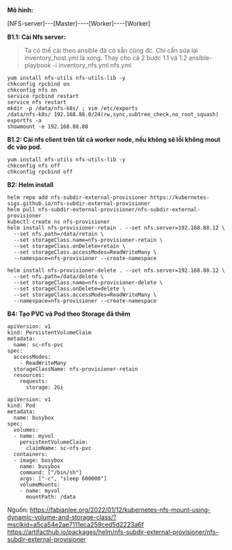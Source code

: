 **Mô hình:**

[NFS-server]---[Master]----[Worker]----[Worker]

**B1.1: Cài Nfs server:**
> Ta có thể cài theo ansible đã có sẵn cũng đc. Chỉ cần sửa lại inventory_host.yml là xong. Thay cho cả 2 bước 1.1 và 1.2
> ansible-playbook -i inventory_nfs.yml nfs.yml

```
yum install nfs-utils nfs-utils-lib -y
chkconfig rpcbind on
chkconfig nfs on 
service rpcbind restart
service nfs restart
mkdir -p /data/nfs-k8s/ ; vim /etc/exports
/data/nfs-k8s/ 192.168.88.0/24(rw,sync,subtree_check,no_root_squash)
exportfs -a
showmount -e 192.168.88.88
```

**B1.2: Cài nfs client trên tất cả worker node, nếu không sẽ lỗi không mout đc vào pod.**
```
yum install nfs-utils nfs-utils-lib -y
chkconfig nfs off
chkconfig rpcbind off
```


**B2: Helm install**
```
helm repo add nfs-subdir-external-provisioner https://kubernetes-sigs.github.io/nfs-subdir-external-provisioner
helm pull nfs-subdir-external-provisioner/nfs-subdir-external-provisioner
kubectl create ns nfs-provisioner
helm install nfs-provisioner-retain . --set nfs.server=192.168.88.12 \
  --set nfs.path=/data/retain \
  --set storageClass.name=nfs-provisioner-retain \
  --set storageClass.onDelete=retain \
  --set storageClass.accessModes=ReadWriteMany \
  --namespace=nfs-provisioner --create-namespace
  
helm install nfs-provisioner-delete . --set nfs.server=192.168.88.12 \
  --set nfs.path=/data/delete \
  --set storageClass.name=nfs-provisioner-delete \
  --set storageClass.onDelete=delete \
  --set storageClass.accessModes=ReadWriteMany \
  --namespace=nfs-provisioner --create-namespace
```

**B4: Tạo PVC và Pod theo Storage đã thêm**
```
apiVersion: v1
kind: PersistentVolumeClaim
metadata:
  name: sc-nfs-pvc
spec:
  accessModes:
    - ReadWriteMany
  storageClassName: nfs-provisioner-retain
  resources:
    requests:
      storage: 2Gi
```

```
apiVersion: v1
kind: Pod
metadata:
  name: busybox
spec:
  volumes:
  - name: myvol
    persistentVolumeClaim:
      claimName: sc-nfs-pvc
  containers:
  - image: busybox
    name: busybox
    command: ["/bin/sh"]
    args: ["-c", "sleep 600000"]
    volumeMounts:
    - name: myvol
      mountPath: /data
```

Nguồn:
https://fabianlee.org/2022/01/12/kubernetes-nfs-mount-using-dynamic-volume-and-storage-class/?msclkid=a5ca54e2ae7111eca259ced5d2223a6f
https://artifacthub.io/packages/helm/nfs-subdir-external-provisioner/nfs-subdir-external-provisioner 

